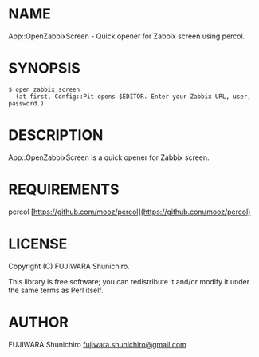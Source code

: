 # NAME

App::OpenZabbixScreen - Quick opener for Zabbix screen using percol.

# SYNOPSIS

    $ open_zabbix_screen
      (at first, Config::Pit opens $EDITOR. Enter your Zabbix URL, user, password.)

# DESCRIPTION

App::OpenZabbixScreen is a quick opener for Zabbix screen.

# REQUIREMENTS

percol [https://github.com/mooz/percol](https://github.com/mooz/percol)

# LICENSE

Copyright (C) FUJIWARA Shunichiro.

This library is free software; you can redistribute it and/or modify
it under the same terms as Perl itself.

# AUTHOR

FUJIWARA Shunichiro <fujiwara.shunichiro@gmail.com>
